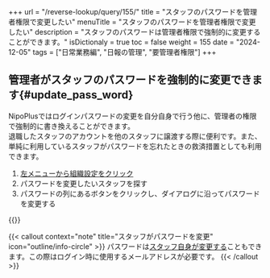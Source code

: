 +++
url = "/reverse-lookup/query/155/"
title = "スタッフのパスワードを管理者権限で変更したい"
menuTitle = "スタッフのパスワードを管理者権限で変更したい"
description = "スタッフのパスワードは管理者権限で強制的に変更することができます。"
isDictionaly = true
toc = false
weight = 155
date = "2024-12-05"
tags = ["日常業務編", "日報の管理", "要管理者権限"]
+++

## 管理者がスタッフのパスワードを強制的に変更できます{#update_pass_word}

NipoPlusではログインパスワードの変更を自分自身で行う他に、管理者の権限で強制的に書き換えることができます。  
退職したスタッフのアカウントを他のスタッフに譲渡する際に便利です。また、単純に利用しているスタッフがパスワードを忘れたときの救済措置としても利用できます。

1. [左メニューから組織設定をクリック](/docs/setup/staff-global/rank/#rootSettingBtn)
2. パスワードを変更したいスタッフを探す
3. パスワードの列にあるボタンをクリックし、ダイアログに沿ってパスワードを変更する

{{<iTablet filename="img/editpass" msg="パスワードを変更するとすでにログイン中のアカウントは自動でログアウトします" alice="shield">}}

{{< callout context="note" title="スタッフがパスワードを変更" icon="outline/info-circle" >}}
パスワードは[スタッフ自身が変更する](/docs/manual/account/email/#change_self)こともできます。この際はログイン時に使用するメールアドレスが必要です。
{{< /callout >}}
